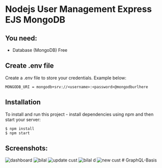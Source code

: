# Nodejs User Management Express EJS MongoDB





## You need:
- Database (MongoDB) Free

## Create .env file
Create a .env file to store your credentials. Example below:

```
MONGODB_URI = mongodb+srv://<username>:<password>@mongodburlhere
```

## Installation
To install and run this project - install dependencies using npm and then start your server:

```
$ npm install
$ npm start
```
## Screenshots:
![dashboard](https://github.com/devmbilal/User-Management-System/assets/98284706/66e74071-e677-43f7-8d61-506c74ad91bc)
![bilal](https://github.com/devmbilal/User-Management-System/assets/98284706/90981acc-973b-4df5-916d-fcf2f9ee663a)
![update cust](https://github.com/devmbilal/User-Management-System/assets/98284706/a5edae58-3114-41fc-bc0b-3670d9eaec49)
![bilal d](https://github.com/devmbilal/User-Management-System/assets/98284706/da986bf5-4b29-46b6-a0c5-bb00a183d218)
![new cust](https://github.com/devmbilal/User-Management-System/assets/98284706/7aa4c504-0a32-4cb4-97f0-b7d55107dbe2)
#   G r a p h Q L - B a s i s  
 